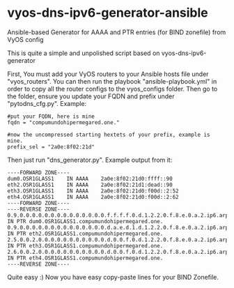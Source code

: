 # vyos-dns-ipv6-generator-ansible
Ansible-based Generator for AAAA and PTR entries (for BIND zonefile) from VyOS config 

This is quite a simple and unpolished script based on vyos-dns-ipv6-generator



First, You must add your VyOS routers to your Ansible hosts file under "vyos_routers". You can then run the playbook "ansible-playbook.yml" in order to copy all the router configs to the vyos_configs folder.
Then go to the folder, ensure you update your FQDN and prefix under "pytodns_cfg.py". Example:

```
#put your FQDN, here is mine
fqdn = "compumundohipermegared.one."

#now the uncompressed starting hextets of your prefix, example is mine.
prefix_sel = "2a0e:8f02:21d"
```

Then just run "dns_generator.py". Example output from it:

```
----FORWARD ZONE----
dum0.OSR1GLASS1    IN AAAA    2a0e:8f02:21d0:ffff::90
eth2.OSR1GLASS1    IN AAAA    2a0e:8f02:21d1:dead::90
eth3.OSR1GLASS1    IN AAAA    2a0e:8f02:21d0:f00d::2:52
eth4.OSR1GLASS1    IN AAAA    2a0e:8f02:21d0:f00d::2:62
----FORWARD ZONE----
----REVERSE ZONE----
0.9.0.0.0.0.0.0.0.0.0.0.0.0.0.0.f.f.f.f.0.d.1.2.2.0.f.8.e.0.a.2.ip6.arpa.    IN PTR dum0.OSR1GLASS1.compumundohipermegared.one.
0.9.0.0.0.0.0.0.0.0.0.0.0.0.0.0.d.a.e.d.1.d.1.2.2.0.f.8.e.0.a.2.ip6.arpa.    IN PTR eth2.OSR1GLASS1.compumundohipermegared.one.
2.5.0.0.2.0.0.0.0.0.0.0.0.0.0.0.d.0.0.f.0.d.1.2.2.0.f.8.e.0.a.2.ip6.arpa.    IN PTR eth3.OSR1GLASS1.compumundohipermegared.one.
2.6.0.0.2.0.0.0.0.0.0.0.0.0.0.0.d.0.0.f.0.d.1.2.2.0.f.8.e.0.a.2.ip6.arpa.    IN PTR eth4.OSR1GLASS1.compumundohipermegared.one.
----REVERSE ZONE----
```

Quite easy :) Now you have easy copy-paste lines for your BIND Zonefile.
